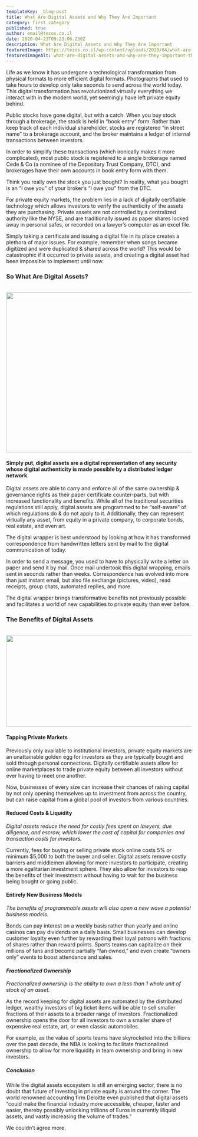 ```yaml
---
templateKey: _blog-post
title: What Are Digital Assets and Why They Are Important
category: first category
published: true
author: email@tezos.co.il
date: 2020-04-23T09:23:06.230Z
description: What Are Digital Assets and Why They Are Important
featuredImage: https://tezos.co.il/wp-content/uploads/2020/04/what-are-digital-assets-and-why-are-they-important-thumbnail.png
featuredImageAlt: what-are-digital-assets-and-why-are-they-important-thumbnail
---
```

Life as we know it has undergone a technological transformation from physical formats to more efficient digital formats. Photographs that used to take hours to develop only take seconds to send across the world today. This digital transformation has revolutionized virtually everything we interact with in the modern world, yet seemingly have left private equity behind.

Public stocks have gone digital, but with a catch. When you buy stock through a brokerage, the stock is held in “book entry” form. Rather than keep track of each individual shareholder, stocks are registered “in street name” to a brokerage account, and the broker maintains a ledger of internal transactions between investors.

In order to simplify these transactions (which ironically makes it more complicated), most public stock is registered to a single brokerage named Cede &amp; Co (a nominee of the Depository Trust Company, DTC), and brokerages have their own accounts in book entry form with them.

Think you really own the stock you just bought? In reality, what you bought is an “I owe you” of your broker’s “I owe you” from the DTC.

For private equity markets, the problem lies in a lack of digitally certifiable technology which allows investors to verify the authenticity of the assets they are purchasing. Private assets are not controlled by a centralized authority like the NYSE, and are traditionally issued as paper shares locked away in personal safes, or recorded on a lawyer’s computer as an excel file.

Simply taking a certificate and issuing a digital file in its place creates a plethora of major issues.
For example, remember when songs became digitized and were duplicated &amp; shared across the world? This would be catastrophic if it occurred to private assets, and creating a digital asset had been impossible to implement until now.

<h3>So What Are Digital Assets?</h3>
&nbsp;

<img class=" wp-image-817" src="https://tezos.co.il/wp-content/uploads/2020/04/3453-300x200.jpg" alt="" width="651" height="434" />
<h4>Simply put, digital assets are a digital representation of any security whose digital authenticity is made possible by a distributed ledger network.</h4>
Digital assets are able to carry and enforce all of the same ownership &amp; governance rights as their paper certificate counter-parts, but with increased functionality and benefits. While all of the traditional securities regulations still apply, digital assets are programmed to be “self-aware” of which regulations do &amp; do not apply to it. Additionally, they can represent virtually any asset, from equity in a private company, to corporate bonds, real estate, and even art.

The digital wrapper is best understood by looking at how it has transformed correspondence from handwritten letters sent by mail to the digital communication of today.

In order to send a message, you used to have to physically write a letter on paper and send it by mail. Once mail undertook this digital wrapping, emails sent in seconds rather than weeks. Correspondence has evolved into more than just instant email, but also file exchange (pictures, video), read receipts, group chats, automated replies, and more.

The digital wrapper brings transformative benefits not previously possible and facilitates a world of new capabilities to private equity than ever before.

<h3>The Benefits of Digital Assets</h3>
&nbsp;

<img class="alignnone wp-image-818" src="https://tezos.co.il/wp-content/uploads/2020/04/OGMT7S0-300x200.jpg" alt="" width="664" height="248" />
<h4>Tapping Private Markets</h4>
Previously only available to institutional investors, private equity markets are an unattainable golden egg for investors as they are typically bought and sold through personal connections.
Digitally certifiable assets allow for online marketplaces to trade private equity between all investors without ever having to meet one another.

Now, businesses of every size can increase their chances of raising capital by not only opening themselves up to investment from across the country, but can raise capital from a global pool of investors from various countries.

<h4>Reduced Costs &amp; Liquidity</h4>
<em>Digital assets reduce the need for costly fees spent on lawyers, due diligence, and escrow, which lower the cost of capital for companies and transaction costs for investors.</em>

Currently, fees for buying or selling private stock online costs 5% or minimum $5,000 to both the buyer and seller. Digital assets remove costly barriers and middlemen allowing for more investors to participate, creating a more egalitarian investment sphere. They also allow for investors to reap the benefits of their investment without having to wait for the business being bought or going public.

<h4>Entirely New Business Models</h4>
<em>The benefits of programmable assets will also open a new wave a potential business models.</em>

Bonds can pay interest on a weekly basis rather than yearly and online casinos can pay dividends on a daily basis. Small businesses can develop customer loyalty even further by rewarding their loyal patrons with fractions of shares rather than reward points. Sports teams can capitalize on their millions of fans and become partially “fan owned,” and even create “owners only” events to boost attendance and sales.

<h4><em>Fractionalized Ownership</em></h4>
<em>Fractionalized ownership is the ability to own a less than 1 whole unit of stock of an asset.</em>

As the record keeping for digital assets are automated by the distributed ledger, wealthy investors of big ticket items will be able to sell smaller fractions of their assets to a broader range of investors. Fractionalized ownership opens the door for all investors to own a smaller share of expensive real estate, art, or even classic automobiles.

For example, as the value of sports teams have skyrocketed into the billions over the past decade, the NBA is looking to facilitate fractionalized ownership to allow for more liquidity in team ownership and bring in new investors.

<h5>Conclusion</h5>
While the digital assets ecosystem is still an emerging sector, there is no doubt that future of investing in private equity is around the corner. The world renowned accounting firm Deloitte even published that digital assets “could make the financial industry more accessible, cheaper, faster and easier, thereby possibly unlocking trillions of Euros in currently illiquid assets, and vastly increasing the volume of trades.”

We couldn’t agree more.